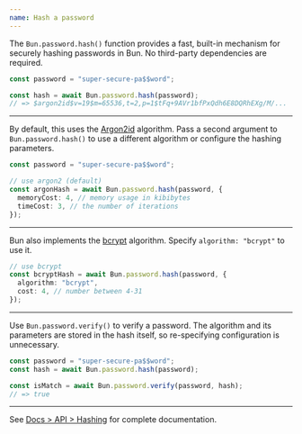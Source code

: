 ```yaml
---
name: Hash a password
---
```


The `Bun.password.hash()` function provides a fast, built-in mechanism for securely hashing passwords in Bun. No third-party dependencies are required.

```ts
const password = "super-secure-pa$$word";

const hash = await Bun.password.hash(password);
// => $argon2id$v=19$m=65536,t=2,p=1$tFq+9AVr1bfPxQdh6E8DQRhEXg/M/...
```

---

By default, this uses the [Argon2id](https://en.wikipedia.org/wiki/Argon2) algorithm. Pass a second argument to `Bun.password.hash()` to use a different algorithm or configure the hashing parameters.

```ts
const password = "super-secure-pa$$word";

// use argon2 (default)
const argonHash = await Bun.password.hash(password, {
  memoryCost: 4, // memory usage in kibibytes
  timeCost: 3, // the number of iterations
});
```

---

Bun also implements the [bcrypt](https://en.wikipedia.org/wiki/Bcrypt) algorithm. Specify `algorithm: "bcrypt"` to use it.

```ts
// use bcrypt
const bcryptHash = await Bun.password.hash(password, {
  algorithm: "bcrypt",
  cost: 4, // number between 4-31
});
```

---

Use `Bun.password.verify()` to verify a password. The algorithm and its parameters are stored in the hash itself, so re-specifying configuration is unnecessary.

```ts
const password = "super-secure-pa$$word";
const hash = await Bun.password.hash(password);

const isMatch = await Bun.password.verify(password, hash);
// => true
```

---

See [Docs > API > Hashing](https://bun.sh/docs/api/hashing#bun-password) for complete documentation.
